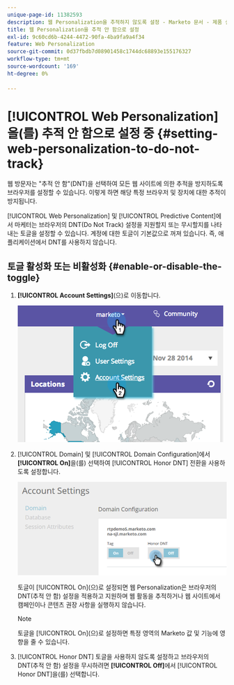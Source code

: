 ```yaml
---
unique-page-id: 11382593
description: 웹 Personalization을 추적하지 않도록 설정 - Marketo 문서 - 제품 설명서
title: 웹 Personalization을 추적 안 함으로 설정
exl-id: 9c60cd6b-4244-4472-90fa-4ba9fa9a4f34
feature: Web Personalization
source-git-commit: 0d37fbdb7d08901458c1744dc68893e155176327
workflow-type: tm+mt
source-wordcount: '169'
ht-degree: 0%

---
```


# [!UICONTROL Web Personalization]을(를) 추적 안 함으로 설정 중 {#setting-web-personalization-to-do-not-track}

웹 방문자는 &quot;추적 안 함&quot;(DNT)을 선택하여 모든 웹 사이트에 의한 추적을 방지하도록 브라우저를 설정할 수 있습니다. 이렇게 하면 해당 특정 브라우저 및 장치에 대한 추적이 방지됩니다.

[!UICONTROL Web Personalization] 및 [!UICONTROL Predictive Content]에서 마케터는 브라우저의 DNT(Do Not Track) 설정을 지원할지 또는 무시할지를 나타내는 토글을 설정할 수 있습니다. 계정에 대한 토글이 기본값으로 꺼져 있습니다. 즉, 애플리케이션에서 DNT를 사용하지 않습니다.

## 토글 활성화 또는 비활성화 {#enable-or-disable-the-toggle}

1. **[!UICONTROL Account Settings]**(으)로 이동합니다.

   ![](assets/image2014-12-1-23-3a3-3a12.png)

1. [!UICONTROL Domain] 및 [!UICONTROL Domain Configuration]에서 **[!UICONTROL On]**&#x200B;을(를) 선택하여 [!UICONTROL Honor DNT] 전환을 사용하도록 설정합니다.

   ![](assets/two-1.png)

   토글이 [!UICONTROL On]&#x200B;(으)로 설정되면 웹 Personalization은 브라우저의 DNT(추적 안 함) 설정을 적용하고 지원하며 웹 활동을 추적하거나 웹 사이트에서 캠페인이나 콘텐츠 권장 사항을 실행하지 않습니다.

   >[!NOTE]
   >
   >토글을 [!UICONTROL On]&#x200B;(으)로 설정하면 특정 영역의 Marketo 값 및 기능에 영향을 줄 수 있습니다.

1. [!UICONTROL Honor DNT] 토글을 사용하지 않도록 설정하고 브라우저의 DNT(추적 안 함) 설정을 무시하려면 **[!UICONTROL Off]**&#x200B;에서 [!UICONTROL Honor DNT]을(를) 선택합니다.
